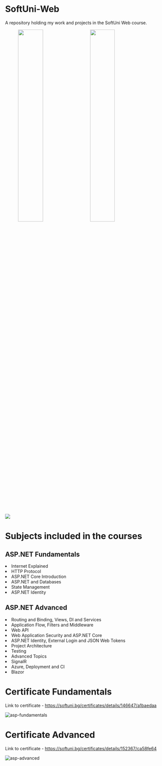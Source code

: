 # SoftUni-Web
 A repository holding my work and projects in the SoftUni Web course.

<p></p>
<p>&ensp;&ensp;&ensp;&ensp;&ensp;&ensp;<img style="width: 40%" src="https://www.simplilearn.com/ice9/free_resources_article_thumb/ASP.NET_logo.jpg">&ensp;&ensp;&ensp;&ensp;
<img style="width: 40%" src="https://static.javatpoint.com/tutorial/webapi/images/web-api-tutorial.png">
</p>
<p></p>
<p></p>
<p></p>
<img src="https://img.shields.io/badge/.NET-5C2D91?style=for-the-badge&logo=.net&logoColor=white">

# Subjects included in the courses
## ASP.NET Fundamentals
<li>Internet Explained</li>
<li>HTTP Protocol</li>
<li>ASP.NET Core Introduction</li>
<li>ASP.NET and Databases</li>
<li>State Management</li>
<li>ASP.NET Identity</li>

## ASP.NET Advanced
<li>Routing and Binding, Views, DI and Services</li>
<li>Application Flow, Filters and Middleware</li>
<li>Web API</li>
<li>Web Application Security and ASP.NET Core</li>
<li>ASP.NET Identity, External Login and JSON Web Tokens</li>
<li>Project Architecture</li>
<li>Testing</li>
<li>Advanced Topics</li>
<li>SignalR</li>
<li>Azure, Deployment and CI</li>
<li>Blazor</li>
<p></p>
<p></p>
<p></p>

# Certificate Fundamentals
Link to certificate - https://softuni.bg/certificates/details/146647/a1baedaa
<p></p>
<img src="https://i.ibb.co/mzq3b2b/asp-fundamentals.jpg" alt="asp-fundamentals"/>

# Certificate Advanced
Link to certificate - https://softuni.bg/certificates/details/152367/ca58fe64
<p></p>
<img src="https://i.ibb.co/M9p6jJ4/asp-advanced.jpg" alt="asp-advanced"/>

